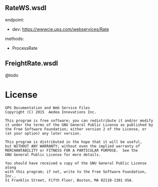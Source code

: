 ## RateWS.wsdl
endpoint: 
- dev: https://wwwcie.ups.com/webservices/Rate

methods:
- ProcessRate

## FreightRate.wsdl
@todo

# License
    UPS Documentation and Web Service Files
    Copyright (C) 2015  Aedea Innovations Inc.

    This program is free software; you can redistribute it and/or modify
    it under the terms of the GNU General Public License as published by
    the Free Software Foundation; either version 2 of the License, or
    (at your option) any later version.

    This program is distributed in the hope that it will be useful,
    but WITHOUT ANY WARRANTY; without even the implied warranty of
    MERCHANTABILITY or FITNESS FOR A PARTICULAR PURPOSE.  See the
    GNU General Public License for more details.

    You should have received a copy of the GNU General Public License along
    with this program; if not, write to the Free Software Foundation, Inc.,
    51 Franklin Street, Fifth Floor, Boston, MA 02110-1301 USA.
